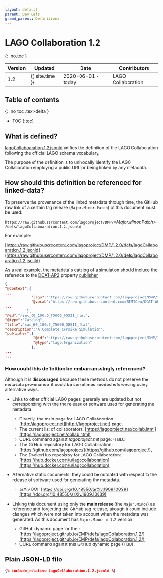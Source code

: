 ```yaml
---
layout: default
parent: Dev Defs
grand_parent: Definitions
---
```


# LAGO Collaboration 1.2
{: .no_toc }

|Version| Updated | Date |Contributors|
|-------|---------|------|------------|
| 1.2   | {{ site.time }} | 2020-06-01 - today | LAGO Collaboration |


## Table of contents
{: .no_toc .text-delta }

- TOC
{:toc}

## What is defined?

[lagoCollaboaration.1.2.jsonld](./lagoCollaboaration.1.2.jsonld) unifies the definition of the LAGO Collaboration following the official LAGO schema vocabulary. 

The purpose of the definition is to univocally identify the LAGO Collaboration employing a public URI for being linked by any metadata. 


## How should this definition be referenced for linked-data?

To preserve the provenance of the linked metadata through time, the GitHub raw link of a certain tag release (``Major.Minor.Patch``) of this document must be used:

`https://raw.githubusercontent.com/lagoproject/DMP/`*\<Major.Minor.Patch\>*`/defs/lagoCollaboaration.1.2.jsonld`

For example:

[https://raw.githubusercontent.com/lagoproject/DMP/1.2.0/defs/lagoCollaboaration.1.2.jsonld](https://raw.githubusercontent.com/lagoproject/DMP/1.2.0/defs/lagoCollaboaration.1.2.jsonld)


As a real example, the metadata´s catalog of a simulation should include the reference to the [DCAT-AP2](https://joinup.ec.europa.eu/collection/semantic-interoperability-community-semic/solution/dcat-application-profile-data-portals-europe) property [publisher](https://raw.githubusercontent.com/SEMICeu/DCAT-AP/2.0.0/releases/2.0.0/dcat-ap_2.0.0.jsonld#publisher):

```json
{
"@context":{
...
            "lago":"https://raw.githubusercontent.com/lagoproject/DMP/1.2.0/schema/lagoSchema.1.2.jsonld",
            "@vocab":"https://raw.githubusercontent.com/SEMICeu/DCAT-AP/2.0.0/releases/2.0.0/dcat-ap_2.0.0.jsonld",
...
          },
"@id":"/sac_60_100.0_75600_QGSII_flat",
"@type":"Catalog",
"title":"sac_60_100.0_75600_QGSII_flat",
"description":"A Complete Corsika Simulation",
"publisher":{
             "@id":"https://raw.githubusercontent.com/lagoproject/DMP/1.2.0/defs/lagoCollaboaration.1.2.jsonld",
             "@type":"lago:Organization"
            },
...
...
```

### How could this definition be embarranssingly referenced?

Although it is **discouraged** because these methods do not preserve the metadata provenance,  it could be sometimes needed referencing using alternative ways.

- Links to other official LAGO pages: gererally are updated but not corresponding with the the release of software used for generating the metadata.
  - Directly, the main page for LAGO Collaboration [http://lagoproject.net](http://lagoproject.net) page.
  - The current list of collaborators: [https://lagoproject.net/collab.html](https://lagoproject.net/collab.html)
  - CURL command against *lagoproject.net* page: (TBD.)
  - The GitHub repository for LAGO Collaboration: [https://github.com/lagoproject/](https://github.com/lagoproject/),
  - The DockerHub repositroy for LAGO Collaboration: [https://hub.docker.com/u/lagocollaboration](https://hub.docker.com/u/lagocollaboration)
  
- Alternative static documents: they could be outdated with respect to the release of software used for generating the metadata.
  - arXiv DOI: [https://doi.org/10.48550/arXiv.1909.10039](https://doi.org/10.48550/arXiv.1909.10039)  
  
- Linking this document using only the **main release** (the ``Major.Minor``) as reference and forgetting the GitHub tag release, altough it could include changes which were not taken into account when the metadata was generated. As this document has ``Major.Minor = 1.2`` version
  - GitHub dynamic page for the : [https://lagoproject.github.io/DMP/defs/lagoCollaboration.1.2/](https://lagoproject.github.io/DMP/defs/lagoCollaboration.1.2/)
  - CURL command against this GitHub dynamic page (TBD).


## Plain JSON-LD file

```json
{% include_relative lagoCollaboration.1.2.jsonld %}
```

